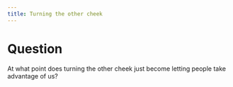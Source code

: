 ```yaml
---
title: Turning the other cheek
---
```


# Question

At what point does turning the other cheek just become letting people take advantage of us?
